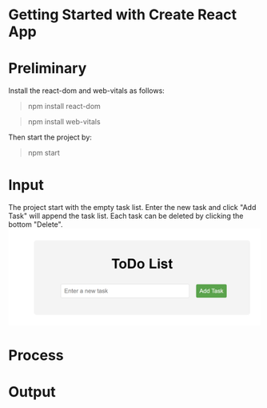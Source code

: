 # Getting Started with Create React App

# Preliminary
Install the react-dom and web-vitals as follows:

>npm install react-dom

>npm install web-vitals

Then start the project by:

>npm start

# Input
The project start with the empty task list. Enter the new task and click "Add Task" will append the task list. Each task can be deleted by clicking the bottom "Delete".
![App Screenshot](./main.PNG)

# Process


# Output